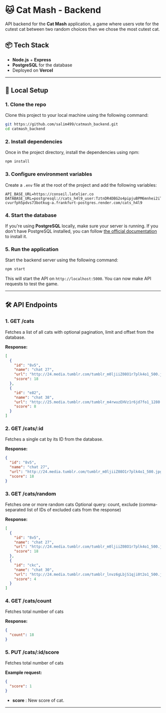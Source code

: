 # 🐱 Cat Mash - Backend

API backend for the **Cat Mash** application, a game where users vote for the cutest cat between two random choices then we chose the most cutest cat.

## 📦 Tech Stack

- **Node.js** + **Express**
- **PostgreSQL** for the database
- Deployed on **Vercel**

---

## 🚀 Local Setup

### 1. Clone the repo

Clone this project to your local machine using the following command:

```bash
git https://github.com/salim499/catmash_backend.git
cd catmash_backend
```

### 2. Install dependencies

Once in the project directory, install the dependencies using npm:

```bash
npm install
```

### 3. Configure environment variables

Create a `.env` file at the root of the project and add the following variables:

```plaintext
API_BASE_URL=https://conseil.latelier.co
DATABASE_URL=postgresql://cats_h4l9_user:TztnDR4DBG2o4pipjuBPM6mnhei2iTdh@dpg-cvurfph5pdvs73botkug-a.frankfurt-postgres.render.com/cats_h4l9
```

### 4. Start the database

If you're using **PostgreSQL** locally, make sure your server is running. If you don't have PostgreSQL installed, you can follow [the official documentation](https://www.postgresql.org/download/) to install it.

### 5. Run the application

Start the backend server using the following command:

```bash
npm start
```

This will start the API on `http://localhost:5000`. You can now make API requests to test the game.

---

## 🛠️ API Endpoints

### 1. **GET /cats**

Fetches a list of all cats with optional pagination, limit and offset from the database.

**Response:**

```json
[
  {
    "id": "8v5",
    "name": "chat 27",
    "url": "http://24.media.tumblr.com/tumblr_m0ljiiZ08O1r7plk4o1_500.jpg",
    "score": 18
  },
  {
    "id": "e82",
    "name": "chat 38",
    "url": "http://25.media.tumblr.com/tumblr_m4rwuzEHVz1r6jd7fo1_1280.jpg",
    "score": 8
  }
]
```

### 2. **GET /cats/:id**

Fetches a single cat by its ID from the database.

**Response:**

```json
{
  "id": "8v5",
  "name": "chat 27",
  "url": "http://24.media.tumblr.com/tumblr_m0ljiiZ08O1r7plk4o1_500.jpg",
  "score": 18
}
```

### 3. **GET /cats/random**

Fetches one or more random cats
Optional query: count, exclude (comma-separated list of IDs of excluded cats from the response)

**Response:**

```json
[
  {
    "id": "8v5",
    "name": "chat 27",
    "url": "http://24.media.tumblr.com/tumblr_m0ljiiZ08O1r7plk4o1_500.jpg",
    "score": 18
  },
  {
    "id": "ckc",
    "name": "chat 30",
    "url": "http://24.media.tumblr.com/tumblr_lnvz6gLbjS1qji0t2o1_500.jpg",
    "score": 4
  }
]
```

### 4. **GET /cats/count**

Fetches total number of cats

**Response:**

```json
{
  "count": 18
}
```

### 5. **PUT /cats/:id/score**

Fetches total number of cats

**Example request:**

```json
{
  "score": 1
}
```

- **score** : New score of cat.

---
